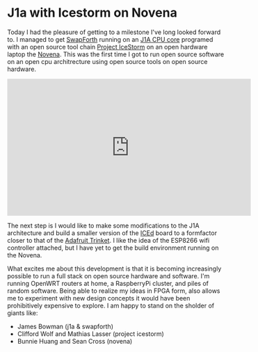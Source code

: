 J1a with Icestorm on Novena
===========================

Today I had the pleasure of getting to a milestone I've long looked forward to.  I managed to get [SwapForth](https://github.com/jamesbowman/swapforth) running on an [J1A CPU core](http://excamera.com/sphinx/article-j1a-swapforth.html#j1aswapforth) programed with an open source tool chain [Project IceStorm](http://www.clifford.at/icestorm/) on an open hardware laptop the [Novena](https://www.crowdsupply.com/sutajio-kosagi/novena).  This was the first time I got to run open source software on an open cpu architrecture using open source tools on open source hardware.

<iframe width="560" height="315" src="https://www.youtube.com/embed/hsTqjghq7eM" frameborder="0" allowfullscreen></iframe>

The next step is I would like to make some modifications to the J1A architecture and build a smaller version of the [ICEd](https://hackaday.io/project/6636-iced-an-arduino-style-board-with-ice-fpga) board to a formfactor closer to that of the [Adafruit Trinket](https://www.adafruit.com/category/261).  I like the idea of the ESP8266 wifi controller attached, but I have yet to get the build environment running on the Novena.

What excites me about this development is that it is becoming increasingly possible to run a full stack on open source hardware and software.  I'm running OpenWRT routers at home, a RaspberryPi cluster, and piles of random software.  Being able to realize my ideas in FPGA form, also allows me to experiment with new design concepts it would have been prohibitively expensive to explore.  I am happy to stand on the sholder of giants like:

* James Bowman (j1a & swapforth)
* Clifford Wolf and Mathias Lasser (project icestorm)
* Bunnie Huang and Sean Cross (novena)

